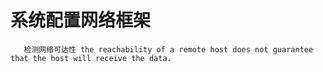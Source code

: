 #  系统配置网络框架
       检测网络可达性 the reachability of a remote host does not guarantee that the host will receive the data.
